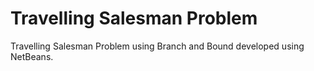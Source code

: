 # Travelling Salesman Problem

Travelling Salesman Problem using Branch and Bound developed using NetBeans.
